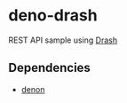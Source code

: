# deno-drash
REST API sample using [Drash](https://drash.land/)

## Dependencies

- [denon](https://github.com/denosaurs/denon)
